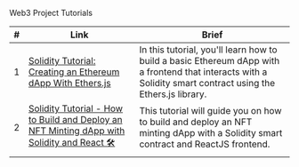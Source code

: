 Web3 Project Tutorials

<!-- |index|resource link|brief| -->

| #  |  Link | Brief  |  
|---|---|---|
|  1 | [Solidity Tutorial: Creating an Ethereum dApp With Ethers.js](https://web3.hashnode.com/solidity-tutorial-creating-an-ethereum-dapp-with-ethersjs) | In this tutorial, you'll learn how to build a basic Ethereum dApp with a frontend that interacts with a Solidity smart contract using the Ethers.js library. |  
|  2 | [Solidity Tutorial - How to Build and Deploy an NFT Minting dApp with Solidity and React 🛠](https://web3.hashnode.com/solidity-tutorial-how-to-build-and-deploy-an-nft-minting-dapp)  |  This tutorial will guide you on how to build and deploy an NFT minting dApp with a Solidity smart contract and ReactJS frontend. |   
|   |   |   |   